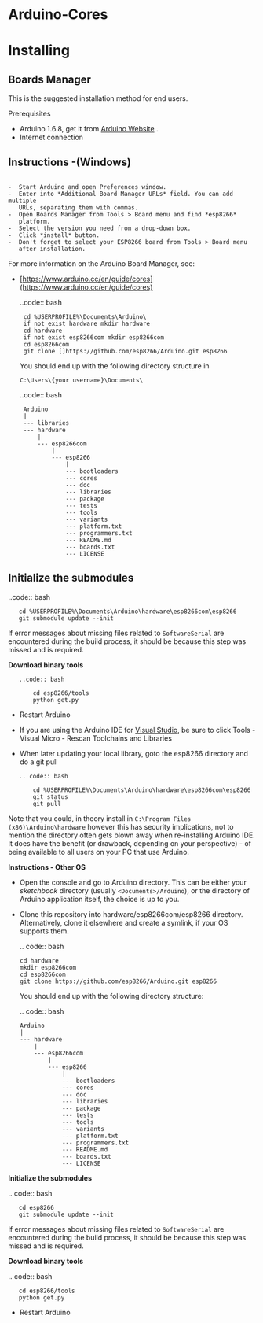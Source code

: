 # Arduino-Cores
Installing
==========

Boards Manager
--------------

This is the suggested installation method for end users.

Prerequisites

-  Arduino 1.6.8, get it from [Arduino Website](https://www.arduino.cc/en/Main/OldSoftwareReleases#previous) .
-  Internet connection

Instructions -(Windows)
-----------
~~~~~~~~~~~~

-  Start Arduino and open Preferences window.
-  Enter into *Additional Board Manager URLs* field. You can add multiple
   URLs, separating them with commas.
-  Open Boards Manager from Tools > Board menu and find *esp8266*
   platform.
-  Select the version you need from a drop-down box.
-  Click *install* button.
-  Don't forget to select your ESP8266 board from Tools > Board menu
   after installation.
~~~~~~~~~~~~~
For more information on the Arduino Board Manager, see:

- [https://www.arduino.cc/en/guide/cores](https://www.arduino.cc/en/guide/cores)

   ..code:: bash
      
       cd %USERPROFILE%\Documents\Arduino\
       if not exist hardware mkdir hardware
       cd hardware
       if not exist esp8266com mkdir esp8266com
       cd esp8266com
       git clone []https://github.com/esp8266/Arduino.git esp8266

   You should end up with the following directory structure in
   
   ``C:\Users\{your username}\Documents\``

   ..code:: bash

       Arduino
       |
       --- libraries
       --- hardware
           |
           --- esp8266com
               |
               --- esp8266
                   |
                   --- bootloaders
                   --- cores
                   --- doc
                   --- libraries
                   --- package
                   --- tests
                   --- tools
                   --- variants
                   --- platform.txt
                   --- programmers.txt
                   --- README.md
                   --- boards.txt
                   --- LICENSE

Initialize the submodules
----------

   ..code:: bash

       cd %USERPROFILE%\Documents\Arduino\hardware\esp8266com\esp8266
       git submodule update --init   
  
  If error messages about missing files related to ``SoftwareSerial`` are encountered during the build process, it should be because this step was missed and is required.
  
__Download binary tools__
```
   ..code:: bash

       cd esp8266/tools
       python get.py
```
- Restart Arduino

- If you are using the Arduino IDE for [Visual Studio](https://www.visualmicro.com/), be sure to click Tools - Visual Micro - Rescan Toolchains and Libraries 

-  When later updating your local library, goto the esp8266 directory and do a git pull
```
   .. code:: bash

       cd %USERPROFILE%\Documents\Arduino\hardware\esp8266com\esp8266
       git status
       git pull
```
Note that you could, in theory install in ``C:\Program Files (x86)\Arduino\hardware`` however this has security implications, not to mention the directory often gets blown away when re-installing Arduino IDE. It does have the benefit (or drawback, depending on your perspective) - of being available to all users on your PC that use Arduino.

__Instructions - Other OS__

-  Open the console and go to Arduino directory. This can be either your
   *sketchbook* directory (usually ``<Documents>/Arduino``), or the
   directory of Arduino application itself, the choice is up to you.
-  Clone this repository into hardware/esp8266com/esp8266 directory.
   Alternatively, clone it elsewhere and create a symlink, if your OS
   supports them.

   .. code:: bash

       cd hardware
       mkdir esp8266com
       cd esp8266com
       git clone https://github.com/esp8266/Arduino.git esp8266

   You should end up with the following directory structure:

   .. code:: bash

       Arduino
       |
       --- hardware
           |
           --- esp8266com
               |
               --- esp8266
                   |
                   --- bootloaders
                   --- cores
                   --- doc
                   --- libraries
                   --- package
                   --- tests
                   --- tools
                   --- variants
                   --- platform.txt
                   --- programmers.txt
                   --- README.md
                   --- boards.txt
                   --- LICENSE


 
__Initialize the submodules__

   .. code:: bash

       cd esp8266
       git submodule update --init   
  
  If error messages about missing files related to ``SoftwareSerial`` are encountered during the build process, it should be because this step was missed and is required.

__Download binary tools__

   .. code:: bash

       cd esp8266/tools
       python get.py

- Restart Arduino

    
